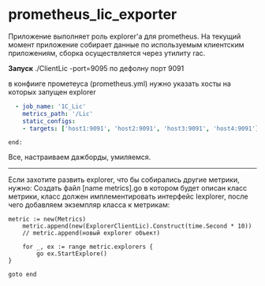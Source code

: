 # prometheus_lic_exporter

Приложение выполняет роль explorer'а для prometheus. На текущий момент приложение собирает данные по используемым клиентским приложениям, сборка осуществляется через утилиту rac.

**Запуск** 
./ClientLic -port=9095
по дефолну порт 9091

в конфииге прометеуса (prometheus.yml) нужно указать хосты на которых запущен explorer
```yaml
  - job_name: '1C_Lic'
    metrics_path: '/Lic' 
    static_configs:
    - targets: ['host1:9091', 'host2:9091', 'host3:9091', 'host4:9091']
```
```golang
end:
```
Все, настраиваем дажборды, умиляемся. 

------------



Если захотите развить explorer, что бы собирались другие метрики, нужно:
Создать файл [name metrics].go в котором будет описан класс метрики, класс должен имплементировать интерфейс Iexplorer, после чего добавляем экземпляр класса к метрикам:
```golang
metric := new(Metrics)
	metric.append(new(ExplorerClientLic).Construct(time.Second * 10))
	// metric.append(новый explorer объект) 
	
	for _, ex := range metric.explorers {
		go ex.StartExplore()
}
```
```golang
goto end
```
